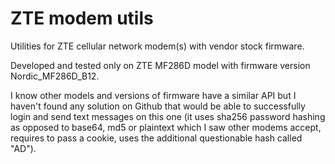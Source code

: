 # ZTE modem utils
Utilities for ZTE cellular network modem(s) with vendor stock firmware.

Developed and tested only on ZTE MF286D model with firmware version Nordic_MF286D_B12.

I know other models and versions of firmware have a similar API but I haven't found any solution on Github that would be able to successfully login and send text messages on this one (it uses sha256 password hashing as opposed to base64, md5 or plaintext which I saw other modems accept, requires to pass a cookie, uses the additional questionable hash called "AD").
